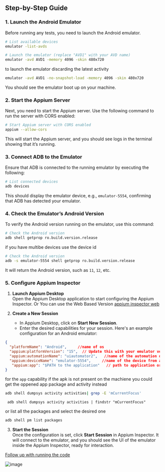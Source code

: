 ## Step-by-Step Guide

### 1. Launch the Android Emulator
Before running any tests, you need to launch the Android emulator.

```bash
# List available devices
emulator -list-avds

# Launch the emulator (replace "AVD1" with your AVD name)
emulator -avd AVD1 -memory 4096 -skin 480x720
```

to launch the emulator discarding the latest activity
```bash
emulator -avd AVD1 -no-snapshot-load -memory 4096 -skin 480x720

```


You should see the emulator boot up on your machine.

### 2. Start the Appium Server
Next, you need to start the Appium server. Use the following command to run the server with CORS enabled:

```bash
# Start Appium server with CORS enabled
appium --allow-cors
```

This will start the Appium server, and you should see logs in the terminal showing that it’s running.

### 3. Connect ADB to the Emulator
Ensure that ADB is connected to the running emulator by executing the following:

```bash
# List connected devices
adb devices
```

This should display the emulator device, e.g., `emulator-5554`, confirming that ADB has detected your emulator.

### 4. Check the Emulator’s Android Version
To verify the Android version running on the emulator, use this command:

```bash
# Check the Android version
adb shell getprop ro.build.version.release
```
if you have multibe devices use the device id
```bash
# Check the Android version
adb -s emulator-5554 shell getprop ro.build.version.release
```   

It will return the Android version, such as `11`, `12`, etc.

### 5. Configure Appium Inspector

1. **Launch Appium Desktop**  
   Open the Appium Desktop application to start configuring the Appium Inspector.
   Or You can use the Web Based Version [appium inspector web](https://inspector.appiumpro.com/)

3. **Create a New Session**  
   - In Appium Desktop, click on **Start New Session**.
   - Enter the desired capabilities for your session. Here's an example configuration for an Android emulator:

```json
{
  "platformName": "Android",     //name of os
  "appium:platformVersion": "15",  // Update this with your emulator version
  "appium:automationName": "uiautomator2",   //name of the automation driver
  "appium:deviceName": "emulator-5554",     //name of the device from adb devices
   "appium:app": "$PATH to the application"   // path to application or package name this is optional for debugging may not include it
}
```
for the `app` capability if the apk is not present on the machiene you could get the oppened app package and activity instead 
```sh
adb shell dumpsys activity activities| grep -E 'mCurrentFocus'
```
```commandline
 adb shell dumpsys activity activities | findstr "mCurrentFocus"
```
or list all the packages and select the desired one
```sh
adb shell pm list packages
```




3. **Start the Session**  
   Once the configuration is set, click **Start Session** in Appium Inspector. It will connect to the emulator, and you should see the UI of the emulator inside the Appium Inspector, ready for interaction.

[Follow up with running the code](running-code.md)

   
![image](https://github.com/user-attachments/assets/eb191378-e48f-4273-b1c1-a2e7b83d05ba)
